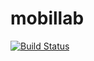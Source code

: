 # mobillab

[![Build Status](https://travis-ci.org/akbence/mobillab.svg?branch=master)](https://travis-ci.org/akbence/mobillab)

